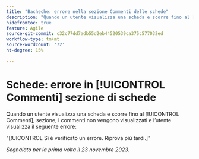```yaml
---
title: "Bacheche: errore nella sezione Commenti delle schede"
description: "Quando un utente visualizza una scheda e scorre fino al [!UICONTROL Commenti], sezione, i commenti non vengono visualizzati e l’utente visualizza un errore."
hidefromtoc: true
feature: Agile
source-git-commit: c32c77dd7adb55d2eb44520539ca375c577032ed
workflow-type: tm+mt
source-wordcount: '72'
ht-degree: 15%

---
```



# Schede: errore in [!UICONTROL Commenti] sezione di schede

Quando un utente visualizza una scheda e scorre fino al [!UICONTROL Commenti], sezione, i commenti non vengono visualizzati e l’utente visualizza il seguente errore:

&quot;[!UICONTROL Si è verificato un errore. Riprova più tardi.]&quot;

_Segnalato per la prima volta il 23 novembre 2023._
